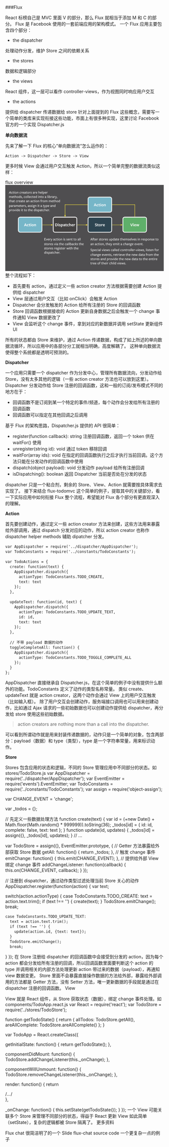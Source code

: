 ###Flux

React 标榜自己是 MVC 里面 V 的部分，那么 Flux 就相当于添加 M 和 C 的部分。
Flux 是 Facebook 使用的一套前端应用的架构模式。
一个 Flux 应用主要包含四个部分：
- the dispatcher

 处理动作分发，维护 Store 之间的依赖关系
- the stores

 数据和逻辑部分
- the views

 React 组件，这一层可以看作 controller-views，作为视图同时响应用户交互
- the actions

 提供给 dispatcher 传递数据给 store
针对上面提到的 Flux 这些概念，需要写一个简单的类库来实现衔接这些功能，市面上有很多种实现，这里讨论 Facebook 官方的一个实现 Dispatcher.js

**单向数据流**

先来了解一下 Flux 的核心“单向数据流“怎么运作的：
```
Action -> Dispatcher -> Store -> View
```
更多时候 View 会通过用户交互触发 Action，所以一个简单完整的数据流类似这样：

flux overview
![](/assets/5.7.1-1.png)
整个流程如下：
- 首先要有 action，通过定义一些 action creator 方法根据需要创建 Action 提供给 dispatcher
- View 层通过用户交互（比如 onClick）会触发 Action
- Dispatcher 会分发触发的 Action 给所有注册的 Store 的回调函数
- Store 回调函数根据接收的 Action 更新自身数据之后会触发一个 change 事件通知 View 数据更改了
- View 会监听这个 change 事件，拿到对应的新数据并调用 setState 更新组件 UI

所有的状态都由 Store 来维护，通过 Action 传递数据，构成了如上所述的单向数据流循环，所以应用中的各部分分工就相当明确，高度解耦了。
这种单向数据流使得整个系统都是透明可预测的。


**Dispatcher**

一个应用只需要一个 dispatcher 作为分发中心，管理所有数据流向，分发动作给 Store，没有太多其他的逻辑（一些 action creator 方法也可以放到这里）。
Dispatcher 分发动作给 Store 注册的回调函数，这和一般的订阅/发布模式不同的地方在于：
- 回调函数不是订阅到某一个特定的事件/频道，每个动作会分发给所有注册的回调函数
- 回调函数可以指定在其他回调之后调用

基于 Flux 的架构思路，Dispatcher.js 提供的 API 很简单：
- register(function callback): string 注册回调函数，返回一个 token 供在 waitFor() 使用
- unregister(string id): void 通过 token 移除回调
- waitFor(array ids): void 在指定的回调函数执行之后才执行当前回调。这个方法只能在分发动作的回调函数中使用
- dispatch(object payload): void 分发动作 payload 给所有注册回调
- isDispatching(): boolean 返回 Dispatcher 当前是否处在分发的状态

dispatcher 只是一个粘合剂，剩余的 Store、View、Action 就需要按具体需求去实现了。
接下来结合 flux-todomvc 这个简单的例子，提取其中的关键部分，看一下实际应用中如何衔接 Flux 整个流程，希望能对 Flux 各个部分有更直观深入的理解。

**Action**

首先要创建动作，通过定义一些 action creator 方法来创建，这些方法用来暴露给外部调用，通过 dispatch 分发对应的动作，所以 action creator 也称作 dispatcher helper methods 辅助 dipatcher 分发。 
```
var AppDispatcher = require('../dispatcher/AppDispatcher');
var TodoConstants = require('../constants/TodoConstants');

var TodoActions = {
  create: function(text) {
    AppDispatcher.dispatch({
      actionType: TodoConstants.TODO_CREATE,
      text: text
    });
  },

  updateText: function(id, text) {
    AppDispatcher.dispatch({
      actionType: TodoConstants.TODO_UPDATE_TEXT,
      id: id,
      text: text
    });
  },

  // 不带 payload 数据的动作
  toggleCompleteAll: function() {
    AppDispatcher.dispatch({
      actionType: TodoConstants.TODO_TOGGLE_COMPLETE_ALL
    });
  }
};
```
AppDispatcher 直接继承自 Dispatcher.js，在这个简单的例子中没有提供什么额外的功能。TodoConstants 定义了动作的类型名称常量。
类似 create、updateText 就是 action creator，这两个动作会通过 View 上的用户交互触发（比如输入框）。 除了用户交互会创建动作，服务端接口调用也可以用来创建动作，比如通过 Ajax 请求的一些初始数据也可以创建动作提供给 dispatcher，再分发给 store 使用这些初始数据。
>action creators are nothing more than a call into the dispatcher.

可以看到所谓动作就是用来封装传递数据的，动作只是一个简单的对象，包含两部分：payload（数据）和 type（类型），type 是一个字符串常量，用来标识动作。

**Store**

Stores 包含应用的状态和逻辑，不同的 Store 管理应用中不同部分的状态。如 stores/TodoStore.js
var AppDispatcher = require('../dispatcher/AppDispatcher');
var EventEmitter = require('events').EventEmitter;
var TodoConstants = require('../constants/TodoConstants');
var assign = require('object-assign');

var CHANGE_EVENT = 'change';

var _todos = {};

// 先定义一些数据处理方法
function create(text) {
  var id = (+new Date() + Math.floor(Math.random() * 999999)).toString(36);
  _todos[id] = {
    id: id,
    complete: false,
    text: text
  };
}
function update(id, updates) {
  _todos[id] = assign({}, _todos[id], updates);
}
// ...

var TodoStore = assign({}, EventEmitter.prototype, {
  // Getter 方法暴露给外部获取 Store 数据
  getAll: function() {
    return _todos;
  },
  // 触发 change 事件
  emitChange: function() {
    this.emit(CHANGE_EVENT);
  },
  // 提供给外部 View 绑定 change 事件
  addChangeListener: function(callback) {
    this.on(CHANGE_EVENT, callback);
  }
});

// 注册到 dispatcher，通过动作类型过滤处理当前 Store 关心的动作
AppDispatcher.register(function(action) {
  var text;

  switch(action.actionType) {
    case TodoConstants.TODO_CREATE:
      text = action.text.trim();
      if (text !== '') {
        create(text);
      }
      TodoStore.emitChange();
      break;

    case TodoConstants.TODO_UPDATE_TEXT:
      text = action.text.trim();
      if (text !== '') {
        update(action.id, {text: text});
      }
      TodoStore.emitChange();
      break;
  }
});
在 Store 注册给 dispatcher 的回调函数中会接受到分发的 action，因为每个 action 都会分发给所有注册的回调，所以回调函数里面要判断这个 action 的 type 并调用相关的内部方法处理更新 action 带过来的数据（payload），再通知 view 数据变更。
Store 里面不会暴露直接操作数据的方法给外部，暴露给外部调用的方法都是 Getter 方法，没有 Setter 方法，唯一更新数据的手段就是通过在 dispatcher 注册的回调函数。
View

View 就是 React 组件，从 Store 获取状态（数据），绑定 change 事件处理。如 components/TodoApp.react.js
var React = require('react');
var TodoStore = require('../stores/TodoStore');

function getTodoState() {
  return {
    allTodos: TodoStore.getAll(),
    areAllComplete: TodoStore.areAllComplete()
  };
}

var TodoApp = React.createClass({

  getInitialState: function() {
    return getTodoState();
  },

  componentDidMount: function() {
    TodoStore.addChangeListener(this._onChange);
  },

  componentWillUnmount: function() {
    TodoStore.removeChangeListener(this._onChange);
  },

  render: function() {
    return <div>/*...*/</div>
  },

  _onChange: function() {
    this.setState(getTodoState());
  }
});
一个 View 可能关联多个 Store 来管理不同部分的状态，得益于 React 更新 View 如此简单（setState），复杂的逻辑都被 Store 隔离了。
更多资料

Flux chat 很简洁明了的一个 Slide
flux-chat source code 一个更复杂一点的例子